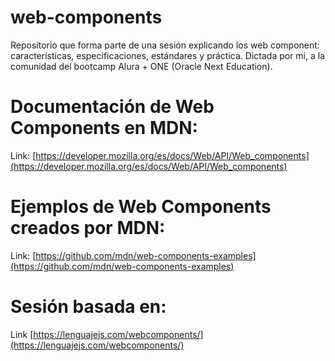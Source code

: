 # web-components
Repositorio que forma parte de una sesión explicando los web component: características, especificaciones, estándares y práctica. Dictada por mi, a la comunidad del bootcamp Alura + ONE (Oracle Next Education).

# Documentación de Web Components en MDN:
Link: [https://developer.mozilla.org/es/docs/Web/API/Web_components](https://developer.mozilla.org/es/docs/Web/API/Web_components)

# Ejemplos de Web Components creados por MDN:
Link: [https://github.com/mdn/web-components-examples](https://github.com/mdn/web-components-examples)

# Sesión basada en:
Link [https://lenguajejs.com/webcomponents/](https://lenguajejs.com/webcomponents/)